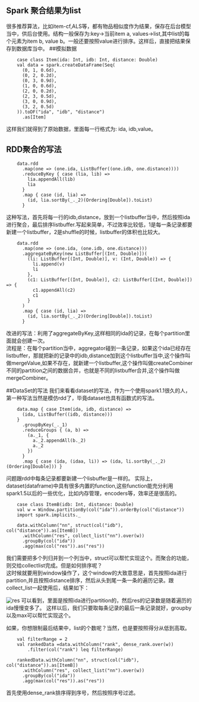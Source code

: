 ## Spark 聚合结果为list
很多推荐算法，比如item-cf,ALS等，都有物品相似度作为结果，保存在后台模型当中，供后台使用。结构一般保存为:key->当前item a, values->list,其中list的每个元素为item b, value b。一般还要按照value进行排序。这样后，直接把结果保存到数据库当中。
##模拟数据


```
    case class Item(ida: Int, idb: Int, distance: Double)
    val data = spark.createDataFrame(Seq(
      (0, 1, 0.6d),
      (0, 2, 0.2d),
      (0, 3, 0.9d),
      (1, 0, 0.6d),
      (2, 0, 0.2d),
      (2, 3, 0.5d),
      (3, 0, 0.9d),
      (3, 2, 0.5d)
    )).toDF("ida", "idb", "distance")
      .as[Item]
```

这样我们就得到了原始数据，里面每一行格式为: ida, idb,value。
## RDD聚合的写法


```    
    data.rdd
      .map(one => (one.ida, ListBuffer((one.idb, one.distance))))
      .reduceByKey { case (lia, lib) =>
        lia.appendAll(lib)
        lia
      }
      .map { case (id, lia) =>
        (id, lia.sortBy(_._2)(Ordering[Double]).toList)
      }
```
这种写法，首先将每一行的idb,distance，放到一个listbuffer当中，然后按照ida进行聚合，最后排序listbuffer.写起来简单，不过效率比较低，1是每一条记录都要新建一个listbuffer，2是shuffle的时候，listbuffer的体积也比较大。

```
    data.rdd
      .map(one => (one.ida, (one.idb, one.distance)))
      .aggregateByKey(new ListBuffer[(Int, Double)])(
        (li: ListBuffer[(Int, Double)], v: (Int, Double)) => {
          li.append(v)
          li
        },
        (c1: ListBuffer[(Int, Double)], c2: ListBuffer[(Int, Double)]) => {
          c1.appendAll(c2)
          c1
        }
      )
      .map { case (id, lia) =>
        (id, lia.sortBy(_._2)(Ordering[Double]).toList)
      }
```
改进的写法：利用了aggregateByKey,这样相同的ida的记录，在每个partition里面就会创建一次。  
流程是：在每个partition当中，aggregator碰到一条记录，如果这个ida已经存在listbuffer，那就把新的记录中的idb,distance加到这个listbuffer当中,这个操作叫做mergeValue,如果不存在，就新建一个listbuffer,这个操作叫做createCombiner
不同的partition之间的数据合并，也就是不同的listbuffer合并,这个操作叫做mergeCombiner。

##DataSet的写法
我们来看看dataset的写法，作为一个使用spark1.1很久的人，第一种写法当然是模仿rdd了，毕竟dataset也具有函数式的写法。

```
    data.map { case Item(ida, idb, distance) =>
      (ida, ListBuffer((idb, distance)))
    }
      .groupByKey(_._1)
      .reduceGroups { (a, b) =>
        (a._1, {
          a._2.appendAll(b._2)
          a._2
        })
      }
      .map { case (ida, (idaa, li)) => (ida, li.sortBy(_._2)(Ordering[Double])) }
```
问题跟rdd中每条记录都要新建一个lisbuffer是一样的。
实际上，dataset(dataframe)中具有很多内置的function,这些function能充分利用spark1.5以后的一些优化，比如内存管理，encoders等，效率还是很高的。


``` 
    case class ItemB(idb: Int, distance: Double)
    val w = Window.partitionBy(col("ida")).orderBy(col("distance"))
    import spark.implicits._

    data.withColumn("nn", struct(col("idb"), col("distance")).as[ItemB])
      .withColumn("res", collect_list("nn").over(w))
      .groupBy(col("ida"))
      .agg(max(col("res")).as("res"))
```

我们需要把多个列归并到一个列当中，struct可以帮忙实现这个。而聚合的功能，则交给collectlist完成。但是如何排序呢？  
这时候就要用到window操作了，这个window的大致意思是，首先按照ida进行partition,并且按照distance排序，然后从头到尾一条一条的遍历记录。跟collect_list一起使用后，结果如下：  

![res](https://raw.githubusercontent.com/YulinGUO/BigDataTips/master/spark/imgs/windowRes.png)
可以看到，里面是按照ida进行partition的，然后res的记录数是随着遍历的ida慢慢变多了。
这样以后，我们只要取每条记录的最后一条记录就好，groupby 以及max可以帮忙实现这个。

如果，你想限制最后结果中，list的个数呢？当然，也是要按照得分从低到高取。 

```
    val filterRange = 2
    val rankedData =data.withColumn("rank", dense_rank.over(w))
        .filter(col("rank") leq filterRange)

    rankedData.withColumn("nn", struct(col("idb"), col("distance")).as[ItemB])
      .withColumn("res", collect_list("nn").over(w))
      .groupBy(col("ida"))
      .agg(max(col("res")).as("res"))
```
首先使用dense_rank排序得到序号，然后按照序号过滤。






